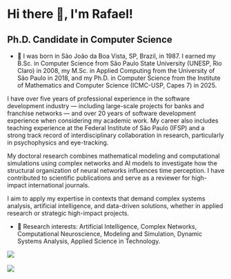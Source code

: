 Hi there 👋, I'm Rafael!
========================

Ph.D. Candidate in Computer Science
-----------------------------------

- 🔭 I was born in São João da Boa Vista, SP, Brazil, in 1987. I earned my B.Sc. in Computer Science from São Paulo State University (UNESP, Rio Claro) in 2008, my M.Sc. in Applied Computing from the University of São Paulo in 2018, and my Ph.D. in Computer Science from the Institute of Mathematics and Computer Science (ICMC-USP, Capes 7) in 2025.

I have over five years of professional experience in the software development industry — including large-scale projects for banks and franchise networks — and over 20 years of software development experience when considering my academic work. My career also includes teaching experience at the Federal Institute of São Paulo (IFSP) and a strong track record of interdisciplinary collaboration in research, particularly in psychophysics and eye-tracking.

My doctoral research combines mathematical modeling and computational simulations using complex networks and AI models to investigate how the structural organization of neural networks influences time perception. I have contributed to scientific publications and serve as a reviewer for high-impact international journals.

I aim to apply my expertise in contexts that demand complex systems analysis, artificial intelligence, and data-driven solutions, whether in applied research or strategic high-impact projects.

- 🔬 Research interests: Artificial Intelligence, Complex Networks, Computational Neuroscience, Modeling and Simulation, Dynamic Systems Analysis, Applied Science in Technology.

<!--
<b>My GitHub Stats</b>

<a href="https://github.com/anuraghazra/github-readme-stats">
  <img align="center" src="https://github-readme-stats.vercel.app/api?username=rafaeldr&show_icons=true&hide=&count_private=true&title_color=3382ed&text_color=ffffff&icon_color=3382ed&bg_color=171717&hide_border=true&show_icons=true" alt="rafaeldr's GitHub stats" />
</a>
-->
<a href="https://github.com/anuraghazra/github-readme-stats">
  <img align="center" src="https://github-readme-streak-stats.herokuapp.com/?user=rafaeldr&stroke=ffffff&background=171717&ring=3382ed&fire=3382ed&currStreakNum=ffffff&currStreakLabel=3382ed&sideNums=ffffff&sideLabels=ffffff&dates=ffffff&hide_border=true" />
</a>

<br/>
<br/>
<!--
<a href="https://github.com/anuraghazra/github-readme-stats"><img src="https://activity-graph.herokuapp.com/graph?username=rafaeldr&bg_color=171717&color=ffffff&line=3382ed&point=ffffff&area_color=171717&area=true&hide_border=true&custom_title=GitHub%20Commits%20Graph" alt="GitHub Commits Graph" /></a>
-->
<a href="https://github.com/anuraghazra/github-readme-stats" align="left"><img src="https://github-readme-stats.vercel.app/api/top-langs/?username=rafaeldr&layout=compact&title_color=3382ed&text_color=ffffff&icon_color=3382ed&bg_color=171717&hide_border=true&locale=en&langs_count=7&count_private=true" /></a>

<!--
**rafaeldr/rafaeldr** is a ✨ _special_ ✨ repository because its `README.md` (this file) appears on your GitHub profile.

Here are some ideas to get you started:

- 🔭 I’m currently working on ...
- 🌱 I’m currently learning ...
- 👯 I’m looking to collaborate on ...
- 🤔 I’m looking for help with ...
- 💬 Ask me about ...
- 📫 How to reach me: ...
- 😄 Pronouns: ...
- ⚡ Fun fact: ...
-->
